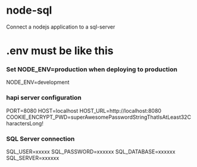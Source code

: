# node-sql
Connect a nodejs application to a sql-server

# .env must be like this 

### Set NODE_ENV=production when deploying to production
NODE_ENV=development

### hapi server configuration
PORT=8080
HOST=localhost
HOST_URL=http://localhost:8080
COOKIE_ENCRYPT_PWD=superAwesomePasswordStringThatIsAtLeast32CharactersLong!

### SQL Server connection
SQL_USER=xxxxx
SQL_PASSWORD=xxxxxx
SQL_DATABASE=xxxxxx
SQL_SERVER=xxxxxx